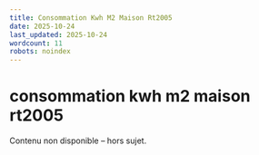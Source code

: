 ```yaml
---
title: Consommation Kwh M2 Maison Rt2005
date: 2025-10-24
last_updated: 2025-10-24
wordcount: 11
robots: noindex
---
```


# consommation kwh m2 maison rt2005

Contenu non disponible – hors sujet.